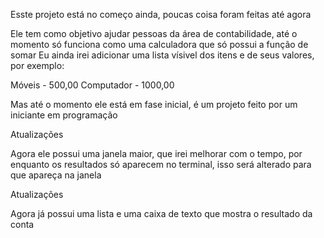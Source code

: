 Esste projeto está no começo ainda, poucas coisa foram feitas até agora 

Ele tem como objetivo ajudar pessoas da área de contabilidade, até o momento só funciona como uma calculadora que só possui a função de somar
Eu ainda irei adicionar uma lista vísivel dos itens e de seus valores, por exemplo:

Móveis - 500,00
Computador - 1000,00

Mas até o momento ele está em fase inicial, é um projeto feito por um iniciante em programação

Atualizações 

Agora ele possui uma janela maior, que irei melhorar com o tempo, por enquanto os resultados só aparecem no terminal, isso será alterado para que apareça na janela

Atualizações 

Agora já possui uma lista e uma caixa de texto que mostra o resultado da conta
